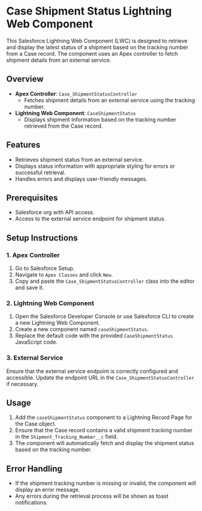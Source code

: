 # Case Shipment Status Lightning Web Component

This Salesforce Lightning Web Component (LWC) is designed to retrieve and display the latest status of a shipment based on the tracking number from a Case record. The component uses an Apex controller to fetch shipment details from an external service.

## Overview

- **Apex Controller**: `Case_ShipmentStatusController`
  - Fetches shipment details from an external service using the tracking number.
- **Lightning Web Component**: `CaseShipmentStatus`
  - Displays shipment information based on the tracking number retrieved from the Case record.

## Features

- Retrieves shipment status from an external service.
- Displays status information with appropriate styling for errors or successful retrieval.
- Handles errors and displays user-friendly messages.

## Prerequisites

- Salesforce org with API access.
- Access to the external service endpoint for shipment status.

## Setup Instructions

### 1. Apex Controller

1. Go to Salesforce Setup.
2. Navigate to `Apex Classes` and click `New`.
3. Copy and paste the `Case_ShipmentStatusController` class into the editor and save it.

### 2. Lightning Web Component

1. Open the Salesforce Developer Console or use Salesforce CLI to create a new Lightning Web Component.
2. Create a new component named `caseShipmentStatus`.
3. Replace the default code with the provided `CaseShipmentStatus` JavaScript code.

### 3. External Service

Ensure that the external service endpoint is correctly configured and accessible. Update the endpoint URL in the `Case_ShipmentStatusController` if necessary.

## Usage

1. Add the `caseShipmentStatus` component to a Lightning Record Page for the Case object.
2. Ensure that the Case record contains a valid shipment tracking number in the `Shipment_Tracking_Number__c` field.
3. The component will automatically fetch and display the shipment status based on the tracking number.

## Error Handling

- If the shipment tracking number is missing or invalid, the component will display an error message.
- Any errors during the retrieval process will be shown as toast notifications.

